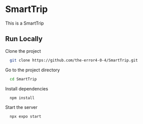 
# SmartTrip

This is a SmartTrip

## Run Locally

Clone the project

```bash
  git clone https://github.com/the-error4-0-4/SmartTrip.git
```

Go to the project directory

```bash
  cd SmartTrip
```

Install dependencies

```bash
  npm install
```

Start the server

```bash
  npx expo start
```
